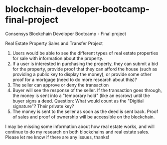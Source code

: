 # blockchain-developer-bootcamp-final-project
Consensys Blockchain Developer Bootcamp - Final project

Real Estate Property Sales and Transfer Project
1. Users would be able to see the different types of real estate properties for sale with information about the property.
2. If a user is interested in purchasing the property, they can submit a bid for the property, provide proof that they can afford the house (such as providing a public key to display the money), or provide some other proof for a mortgage (need to do more research about this)?
3. The seller can approve or deny the transaction
4. Buyer will see the response of the seller. If the transaction goes through, the money is sent into a "temporary hold" (like an escrow) until the buyer signs a deed. Question: What would count as the "Digitial signature"? Their private key?
5. The money is sent to the seller as soon as the deed is sent back. Proof of sales and proof of ownership will be accessible on the blockchain.

I may be missing some information about how real estate works, and will continue to do my research on both blockchains and real estate sales. Please let me know if there are any issues, thanks!
